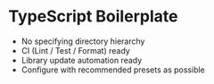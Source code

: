 # TypeScript Boilerplate

- No specifying directory hierarchy
- CI (Lint / Test / Format) ready
- Library update automation ready
- Configure with recommended presets as possible
